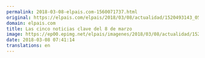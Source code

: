 ```yaml
---
permalink: 2018-03-08-elpais.com-1560071737.html
original: https://elpais.com/elpais/2018/03/08/actualidad/1520493143_052560.html#?ref=rss&format=simple&link=link
domain: elpais.com
title: Las cinco noticias clave del 8 de marzo
image: https://ep00.epimg.net/elpais/imagenes/2018/03/08/actualidad/1520493143_052560_1520493538_rrss_normal.jpg
date: 2018-03-08 07:41:14
translations: en
---
```


